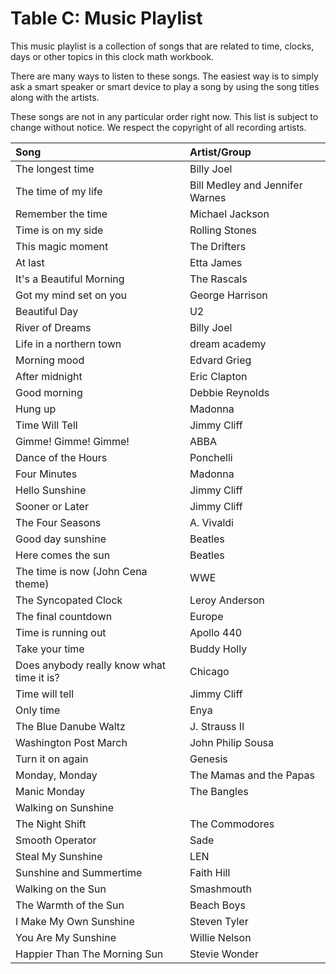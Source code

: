 # Table C: Music Playlist

This music playlist is a collection of songs that are related to time, clocks, days or other topics in this clock math workbook.

There are many ways to listen to these songs. The easiest way is to simply ask a smart speaker or smart device to play a song by using the song titles along with the artists.

These songs are not in any particular order right now. This list is subject to change without notice. We respect the copyright of all recording artists.

Song | Artist/Group 
:--- | :---
The longest time  |  Billy Joel
The time of my life  |  Bill Medley and Jennifer Warnes
Remember the time  |  Michael Jackson
Time is on my side  |  Rolling Stones
This magic moment  |  The Drifters
At last  |  Etta James
It's a Beautiful Morning  |  The Rascals
Got my mind set on you  |  George Harrison
Beautiful Day  |  U2
River of Dreams  |  Billy Joel
Life in a northern town  |  dream academy
Morning mood  |  Edvard Grieg
After midnight  |  Eric Clapton
Good morning  |  Debbie Reynolds
Hung up  |  Madonna
Time Will Tell  |  Jimmy Cliff
Gimme! Gimme! Gimme!  |  ABBA
Dance of the Hours | Ponchelli
Four Minutes  |  Madonna
Hello Sunshine  |  Jimmy Cliff
Sooner or Later  |  Jimmy Cliff
The Four Seasons  |  A. Vivaldi
Good day sunshine  |  Beatles
Here comes the sun  |  Beatles
The time is now (John Cena theme)  |  WWE
The Syncopated Clock  |  Leroy Anderson
The final countdown  |  Europe
Time is running out  |  Apollo 440
Take your time  |  Buddy Holly
Does anybody really know what time it is?  |  Chicago
Time will tell  |  Jimmy Cliff
Only time  |  Enya
The Blue Danube Waltz  |  J. Strauss II
Washington Post March  |  John Philip Sousa
Turn it on again  |  Genesis
Monday, Monday  |  The Mamas and the Papas
Manic Monday  |  The Bangles
Walking on Sunshine  | 
The Night Shift  |  The Commodores
Smooth Operator  |  Sade
Steal My Sunshine  |  LEN
Sunshine and Summertime  |  Faith Hill
Walking on the Sun  |  Smashmouth
The Warmth of the Sun  |  Beach Boys
I Make My Own Sunshine  |  Steven Tyler
You Are My Sunshine  |  Willie Nelson
Happier Than The Morning Sun  |  Stevie Wonder
